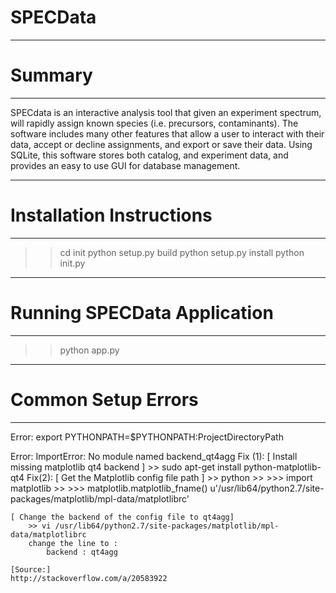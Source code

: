 # SPECData
-------------------------------------------------------------------------------
# Summary
-------------------------------------------------------------------------------
SPECdata is an interactive analysis tool that given an experiment spectrum, will
rapidly assign known species (i.e. precursors, contaminants). The software
includes many other features that allow a user to interact with their data,
accept or decline assignments, and export or save their data. Using SQLite,
this software stores both catalog, and experiment data, and provides an easy
to use GUI for database management.

-------------------------------------------------------------------------------
# Installation Instructions
-------------------------------------------------------------------------------
>> cd init
>> python setup.py build
>> python setup.py install
>> python init.py

-------------------------------------------------------------------------------
# Running SPECData Application
-------------------------------------------------------------------------------
>> python app.py

-------------------------------------------------------------------------------
# Common Setup Errors
-------------------------------------------------------------------------------
Error:
    export PYTHONPATH=$PYTHONPATH:ProjectDirectoryPath

Error:
    ImportError: No module named backend_qt4agg
Fix (1):
    [ Install missing matplotlib qt4 backend ]
        >> sudo apt-get install python-matplotlib-qt4
Fix(2):
    [ Get the Matplotlib config file path ]
        >> python
        >> >>> import matplotlib
        >> >>> matplotlib.matplotlib_fname()
        u'/usr/lib64/python2.7/site-packages/matplotlib/mpl-data/matplotlibrc'

    [ Change the backend of the config file to qt4agg]
        >> vi /usr/lib64/python2.7/site-packages/matplotlib/mpl-data/matplotlibrc
        change the line to :
            backend : qt4agg

    [Source:]
    http://stackoverflow.com/a/20583922

